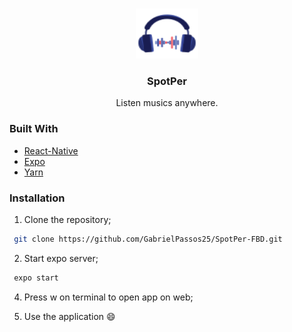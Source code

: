 <br />
<p align="center">
  <a href="https://github.com/GabrielPassos25/PasswordGenerator">
    <img src="assets/logo.png" alt="Logo" width="100" height="80">
  </a>

  <h3 align="center">SpotPer</h3>

  <p align="center">
    Listen musics anywhere.
  </p>
</p>

### Built With

* [React-Native](https://reactnative.dev)
* [Expo](https://expo.io)
* [Yarn](https://yarnpkg.com)

### Installation

1. Clone the repository;
  ```sh
   git clone https://github.com/GabrielPassos25/SpotPer-FBD.git
   ```

2. Start expo server;
  ```sh
   expo start
   ```

4. Press w on terminal to open app on web;

5. Use the application :smile:

